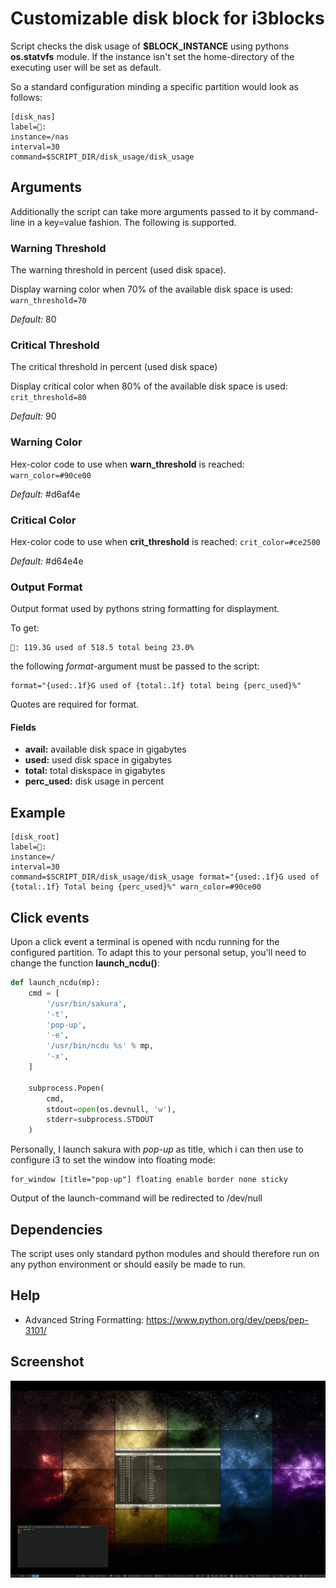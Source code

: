 # Customizable disk block for i3blocks

Script checks the disk usage of **$BLOCK_INSTANCE** using pythons **os.statvfs** module. If the instance isn't set the home-directory of the executing user will be set as default.

So a standard configuration minding a specific partition would look as follows:

```
[disk_nas]
label=:
instance=/nas
interval=30
command=$SCRIPT_DIR/disk_usage/disk_usage
```

## Arguments

Additionally the script can take more arguments passed to it by command-line in a key=value fashion. The following is supported.

### Warning Threshold
The warning threshold in percent (used disk space).

Display warning color when 70% of the available disk space is used:
``
warn_threshold=70
``

_Default:_ 80

### Critical Threshold
The critical threshold in percent (used disk space)

Display critical color when 80% of the available disk space is used:
``
crit_threshold=80
``

_Default:_ 90

### Warning Color
Hex-color code to use when **warn_threshold** is reached:
``
warn_color=#90ce00
``

_Default:_ #d6af4e

### Critical Color
Hex-color code to use when **crit_threshold** is reached:
``
crit_color=#ce2500
``

_Default:_ #d64e4e

### Output Format
Output format used by pythons string formatting for displayment.

To get:
```
: 119.3G used of 518.5 total being 23.0%
```

the following *format*-argument must be passed to the script:

```
format="{used:.1f}G used of {total:.1f} total being {perc_used}%"
```
Quotes are required for format.

#### Fields

* **avail:** available disk space in gigabytes
* **used:** used disk space in gigabytes
* **total:** total diskspace in gigabytes
* **perc_used:** disk usage in percent

## Example

```
[disk_root]
label=:
instance=/
interval=30
command=$SCRIPT_DIR/disk_usage/disk_usage format="{used:.1f}G used of {total:.1f} Total being {perc_used}%" warn_color=#90ce00
```

## Click events

Upon a click event a terminal is opened with ncdu running for the configured partition. To adapt this to your personal setup, you'll need to change the function **launch_ncdu()**:

```python
def launch_ncdu(mp):
	cmd = [
		'/usr/bin/sakura',
		'-t',
		'pop-up',
		'-e',
		'/usr/bin/ncdu %s' % mp,
		'-x',
	]

	subprocess.Popen(
		cmd,
		stdout=open(os.devnull, 'w'),
		stderr=subprocess.STDOUT
	)
```

Personally, I launch sakura with *pop-up* as title, which i can then use to configure i3 to set the window into floating mode:

```
for_window [title="pop-up"] floating enable border none sticky
```

Output of the launch-command will be redirected to /dev/null

## Dependencies

The script uses only standard python modules and should therefore run on any python environment or should easily be made to run.

## Help

* Advanced String Formatting: https://www.python.org/dev/peps/pep-3101/

## Screenshot

![screenshot][screenshot]

[screenshot]: https://raw.githubusercontent.com/nevious/i3blocks_blocklets/master/disk_usage/screenshot.png
